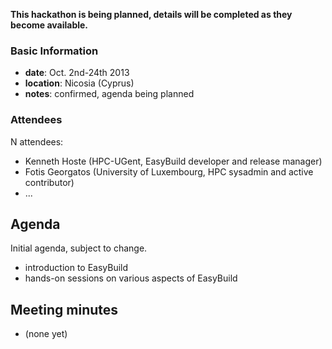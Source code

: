 **This hackathon is being planned, details will be completed as they become available.**

### Basic Information

* **date**: Oct. 2nd-24th 2013
* **location**: Nicosia (Cyprus)
* **notes**: confirmed, agenda being planned

### Attendees

N attendees:
* Kenneth Hoste (HPC-UGent, EasyBuild developer and release manager)
* Fotis Georgatos (University of Luxembourg, HPC sysadmin and active contributor)
* ...

## Agenda

Initial agenda, subject to change.

 * introduction to EasyBuild
 * hands-on sessions on various aspects of EasyBuild

## Meeting minutes

 * (none yet)